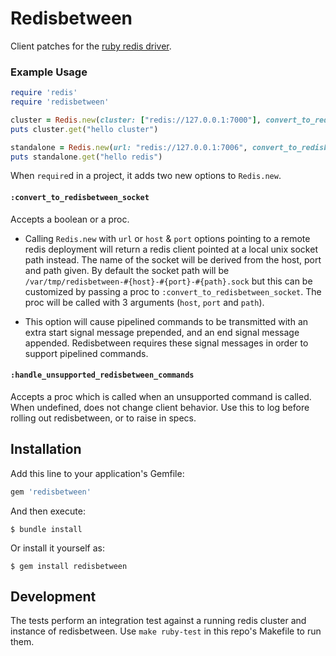 # Redisbetween

Client patches for the [ruby redis driver](https://github.com/redis/redis-rb).

### Example Usage

```ruby
require 'redis'
require 'redisbetween'

cluster = Redis.new(cluster: ["redis://127.0.0.1:7000"], convert_to_redisbetween_socket: true)
puts cluster.get("hello cluster")

standalone = Redis.new(url: "redis://127.0.0.1:7006", convert_to_redisbetween_socket: true)
puts standalone.get("hello redis")
```

When `require`d in a project, it adds two new options to `Redis.new`.

#### `:convert_to_redisbetween_socket`

Accepts a boolean or a proc.

- Calling `Redis.new` with `url` or `host` & `port` options pointing to a remote redis deployment will return a redis client pointed at a local unix socket path instead. The name of the socket will be derived from the host, port and path given. By default the socket path will be `/var/tmp/redisbetween-#{host}-#{port}-#{path}.sock` but this can be customized by passing a proc to `:convert_to_redisbetween_socket`. The proc will be called with 3 arguments (`host`, `port` and `path`).

- This option will cause pipelined commands to be transmitted with an extra start signal message prepended, and an end signal message appended. Redisbetween requires these signal messages in order to support pipelined commands.

#### `:handle_unsupported_redisbetween_commands`

Accepts a proc which is called when an unsupported command is called. When undefined, does not change client behavior. Use this to log before rolling out redisbetween, or to raise in specs.

## Installation

Add this line to your application's Gemfile:

```ruby
gem 'redisbetween'
```

And then execute:

    $ bundle install

Or install it yourself as:

    $ gem install redisbetween

## Development

The tests perform an integration test against a running redis cluster and instance of redisbetween. Use `make ruby-test` in this repo's Makefile to run them.
